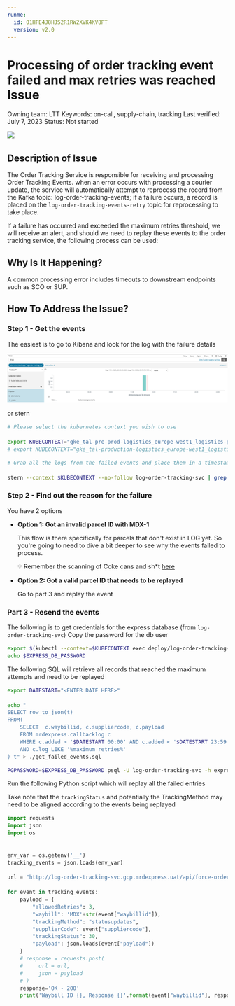 ```yaml
---
runme:
  id: 01HFE4J8HJS2R1RW2XVK4KV8PT
  version: v2.0
---
```


# Processing of order tracking event failed and max retries was reached Issue

Owning team: LTT
Keywords: on-call, supply-chain, tracking
Last verified: July 7, 2023
Status: Not started

[![](https://badgen.net/badge/Open%20with/Runme/5B3ADF?icon=https://runme.dev/img/logo.svg)](https://runme.dev/api/runme?repository=https%3A%2F%2Fgithub.com%2Fpietersp%2Frunme-demo.git%26fileToOpen%3DProcess_failed_events.md)

## **Description of Issue**

The Order Tracking Service is responsible for receiving and processing Order Tracking Events. when an error occurs with processing a courier update, the service will automatically attempt to reprocess the record from the Kafka topic: log-order-tracking-events; if a failure occurs, a record is placed on the `log-order-tracking-events-retry` topic for reprocessing to take place.

If a failure has occurred and exceeded the maximum retries threshold, we will receive an alert, and should we need to replay these events to the order tracking service, the following process can be used:

## **Why Is It Happening?**

A common processing error includes timeouts to downstream endpoints such as SCO or SUP.

## **How To Address the Issue?**

### Step 1 - Get the events

The easiest is to go to Kibana and look for the log with the failure details

![Untitled](images/Untitled.png)

or stern

```bash {"promptEnv":"false"}
# Please select the kubernetes context you wish to use

export KUBECONTEXT="gke_tal-pre-prod-logistics_europe-west1_logistics-gke1"
# export KUBECONTEXT="gke_tal-production-logistics_europe-west1_logistics-gke1"
```

```bash {"id":"01HFE4J8HJS2R1RW2XVER1B15R"}
# Grab all the logs from the failed events and place them in a timestamped log file for further gymnastics
 
stern --context $KUBECONTEXT --no-follow log-order-tracking-svc | grep "Unable to process order tracking event" | tee $(date +%s)-log-order-tracking.log
```

### Step **2 - Find out the reason for the failure**

You have 2 options

- **Option 1: Got an invalid parcel ID with MDX-1**

   This flow is there specifically for parcels that don't exist in LOG yet. So you're going to need to dive a bit deeper to see why the events failed to process.

     💡 Remember the scanning of Coke cans and sh*t [here](https://takealot.slack.com/archives/C010PT2R0NP/p1684494723648739?thread_ts=1684493394.499539&cid=C010PT2R0NP)


- **Option 2: Got a valid parcel ID that needs to be replayed**

   Go to part 3 and replay the event

### **Part 3 - Resend the events**

The following is to get credentials for the express database (from `log-order-tracking-svc`)
Copy the password for the db user



```bash {"background":"false","interactive":"true"}
export $(kubectl --context=$KUBECONTEXT exec deploy/log-order-tracking-svc -- printenv | grep EXPRESS_DB_PASSWORD)
echo $EXPRESS_DB_PASSWORD
```

The following SQL will retrieve all records that reached the maximum attempts and need to be replayed

```bash
export DATESTART="<ENTER DATE HERE>"

echo "
SELECT row_to_json(t)
FROM(
    SELECT  c.waybillid, c.suppliercode, c.payload
    FROM mrdexpress.callbacklog c 
    WHERE c.added > '$DATESTART 00:00' AND c.added < '$DATESTART 23:59'
    AND c.log LIKE '%maximum retries%'
) t" > ./get_failed_events.sql
```

```bash {"interactive":"false","mimeType":"application/json","terminalRows":"20"}
PGPASSWORD=$EXPRESS_DB_PASSWORD psql -U log-order-tracking-svc -h express.db.gcp.mrdexpress.uat -d postgis -t -f get_failed_events.sql | jq -s
```

Run the following Python script which will replay all the failed entries

Take note that the `trackingStatus` and potentially the TrackingMethod may need to be aligned according to the events being replayed

```python {"id":"01HFE4J8HJS2R1RW2XVJVADWK7","interactive":"false","mimeType":"text/csv"}
import requests
import json
import os


env_var = os.getenv('__')
tracking_events = json.loads(env_var)

url = "http://log-order-tracking-svc.gcp.mrdexpress.uat/api/force-order-tracking"

for event in tracking_events:
    payload = {
        "allowedRetries": 3,
        "waybill": 'MDX'+str(event["waybillid"]),
        "trackingMethod": "statusupdates",
        "supplierCode": event["suppliercode"],
        "trackingStatus": 30,
        "payload": json.loads(event["payload"])
    }
    # response = requests.post(
    #     url = url,
    #     json = payload
    # )
    response='OK - 200'
    print('Waybill ID {}, Response {}'.format(event["waybillid"], response))
```
